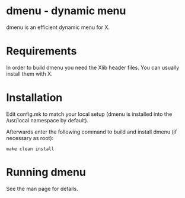 # dmenu - dynamic menu

dmenu is an efficient dynamic menu for X.


# Requirements

In order to build dmenu you need the Xlib header files.
You can usually install them with X.

# Installation

Edit config.mk to match your local setup (dmenu is installed into
the /usr/local namespace by default).

Afterwards enter the following command to build and install dmenu
(if necessary as root):

    make clean install


# Running dmenu

See the man page for details.
